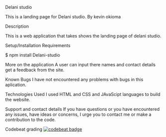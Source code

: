 Delani studio

This is a landing page for Delani studio. By kevin okioma

Description

This is a web application that takes shows the landing page of delani studio. 

Setup/Installation Requirements

$ npm install Delani-studio

More on the application
A user can input there names and contact details get a feedback from the site.

Known Bugs I have not encountered any problems with bugs in this aplication.

Technologies Used I used HTML and CSS and JAvaScipt languages to build the website.

Support and contact details If you have questions or you have encountered any issues, have ideas or concerns, I urge you to contact me or make a contribution to the code.

Codebeat grading
[![codebeat badge](https://codebeat.co/badges/acb8686e-a9d3-4d21-b98b-ecffe752bd74)](https://codebeat.co/projects/github-com-kevoki-delani-studio-master)
